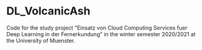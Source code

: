 # DL_VolcanicAsh
Code for the study project "Einsatz von Cloud Computing Services fuer Deep Learning in der Fernerkundung" in the winter semester 2020/2021 at the University of Muenster.
